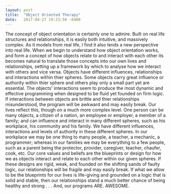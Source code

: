 ```yaml
---
layout: post
title:  "Object Oriented Therapy"
date:   2017-04-27 19:23:50 -0400
---
```



The concept of object orientation is certainly one to admire.  Built on real life structures and relationships, it is easily both intuitive, and massively complex.  As it models from real life, I find it also lends a new perspective into real life.
When we begin to understand how object orientation works, and form a concept of how objects relate to and interact with each other its becomes natural to translate those concepts into our own lives and relationships, setting up a framework by which to analyse how we interact with others and vice versa.
Objects have different influences, relationships and interactions within thier spheres. Some objects carry great influence or authority within thier sphere and others play only a small part yet are essential.  The objects' interactions seem to produce the most dynamic and effective programming when designed to be fluid yet founded on firm logic.  If interactions between objects are brittle and thier relationships misunderstood, the program will be awkward and may easily break.
Our lives reflect this, though on a much more complex level.  One person can be many objects, a citizen of a nation, an employee or employer, a member of a family; and can influence and interact in many different spheres, such as his workplace, his community and his family.  We have different influences, interactions and levels of authority in these different spheres.  In our workplace we may be one thing to many people, a teacher, a mechanic, a programmer; whereas in our families we may be everything to a few people, such as a parent being the protector, provider, caregiver, teacher, chaufer, cook, etc.
Our core values and beliefs are the blueprints or design for how we as objects interact and relate to each other within our given spheres.  If these designs are rigid, weak, and founded on the shifting sands of faulty logic,  our relationships will be fragile and may easily break.  If what we allow to be the blueprints for our lives is life-giving and grounded on a logic that is solid and stable,  then our relationships stand a much better chance of being healthy and strong . . . And, our programs ARE. AWESOME.

